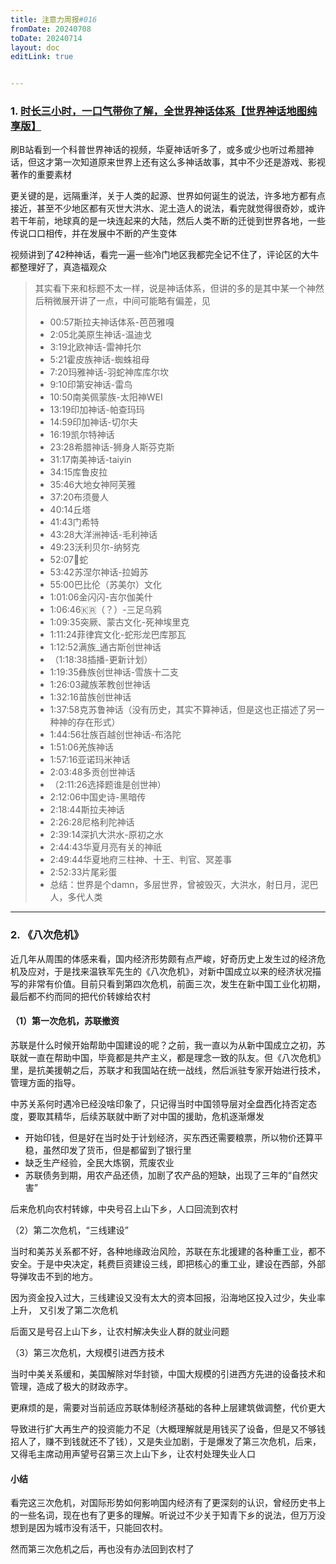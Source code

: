 ```yaml
---
title: 注意力周报#016
fromDate: 20240708
toDate: 20240714
layout: doc
editLink: true


---
```


### 1. [时长三小时，一口气带你了解，全世界神话体系【世界神话地图纯享版】](https://www.bilibili.com/video/BV1fS421R7VW/?share_source=copy_web&vd_source=7fea3d1133489af62f3e3a849586ec16)

刷B站看到一个科普世界神话的视频，华夏神话听多了，或多或少也听过希腊神话，但这才第一次知道原来世界上还有这么多神话故事，其中不少还是游戏、影视著作的重要素材

更关键的是，远隔重洋，关于人类的起源、世界如何诞生的说法，许多地方都有点接近，甚至不少地区都有灭世大洪水、泥土造人的说法，看完就觉得很奇妙，或许若干年前，地球真的是一块连起来的大陆，然后人类不断的迁徙到世界各地，一些传说口口相传，并在发展中不断的产生变体

视频讲到了42种神话，看完一遍一些冷门地区我都完全记不住了，评论区的大牛都整理好了，真造福观众

>其实看下来和标题不太一样，说是神话体系，但讲的多的是其中某一个神然后稍微展开讲了一点，中间可能略有偏差，见
>
>- 00:57斯拉夫神话体系-芭芭雅嘎 
>- 2:05北美原生神话-温迪戈 
>- 3:19北欧神话-雷神托尔 
>- 5:21霍皮族神话-蜘蛛祖母 
>- 7:20玛雅神话-羽蛇神库库尔坎 
>- 9:10印第安神话-雷鸟 
>- 10:50南美佩蒙族-太阳神WEI 
>- 13:19印加神话-帕查玛玛 
>- 14:59印加神话-切尔夫 
>- 16:19凯尔特神话 
>- 23:28希腊神话-狮身人斯芬克斯 
>- 31:17南美神话-taiyin 
>- 34:15库鲁皮拉 
>- 35:46大地女神阿芙雅 
>- 37:20布须曼人 
>- 40:14丘塔 
>- 41:43门希特 
>- 43:28大洋洲神话-毛利神话 
>- 49:23沃利贝尔-纳努克 
>- 52:07🌈蛇 
>- 53:42苏涅尔神话-拉姆苏 
>- 55:00巴比伦（苏美尔）文化 
>- 1:01:06金闪闪-吉尔伽美什 
>- 1:06:46🇰🇷（？）-三足乌鸦 
>- 1:09:35突厥、蒙古文化-死神埃里克 
>- 1:11:24菲律宾文化-蛇形龙巴库那瓦 
>- 1:12:52满族_通古斯创世神话 
>- （1:18:38插播-更新计划） 
>- 1:19:35彝族创世神话-雪族十二支 
>- 1:26:03藏族苯教创世神话 
>- 1:32:16苗族创世神话 
>- 1:37:58克苏鲁神话（没有历史，其实不算神话，但是这也正描述了另一种神的存在形式） 
>- 1:44:56壮族百越创世神话-布洛陀 
>- 1:51:06羌族神话 
>- 1:57:16亚诺玛米神话 
>- 2:03:48多贡创世神话
>- （2:11:26选择题谁是创世神）
>-  2:12:06中国史诗-黑暗传 
>- 2:18:44斯拉夫神话 
>- 2:26:28尼格利陀神话 
>- 2:39:14深扒大洪水-原初之水
>-  2:44:43华夏月亮有关的神祇 
>- 2:49:44华夏地府三柱神、十王、判官、冥差事 
>- 2:52:33片尾彩蛋 
>- 总结：世界是个damn，多层世界，曾被毁灭，大洪水，射日月，泥巴人，多代人类

---

### 2. 《八次危机》

近几年从周围的体感来看，国内经济形势颇有点严峻，好奇历史上发生过的经济危机及应对，于是找来温铁军先生的《八次危机》，对新中国成立以来的经济状况描写的非常有价值。目前只看到第四次危机，前面三次，发生在新中国工业化初期，最后都不约而同的把代价转嫁给农村

#### （1）第一次危机，苏联撤资

苏联是什么时候开始帮助中国建设的呢？之前，我一直以为从新中国成立之初，苏联就一直在帮助中国，毕竟都是共产主义，都是理念一致的队友。但《八次危机》里，是抗美援朝之后，苏联才和我国站在统一战线，然后派驻专家开始进行技术，管理方面的指导。 

中苏关系何时遇冷已经没啥印象了，只记得当时中国领导层对全盘西化持否定态度，要取其精华，后续苏联就中断了对中国的援助，危机逐渐爆发

- 开始印钱，但是好在当时处于计划经济，买东西还需要粮票，所以物价还算平稳，虽然印发了货币，但是都留到了银行里
- 缺乏生产经验，全民大炼钢，荒废农业
- 苏联债务到期，用农产品还债，加剧了农产品的短缺，出现了三年的“自然灾害”

后来危机向农村转嫁，中央号召上山下乡，人口回流到农村

（2）第二次危机，“三线建设”

当时和美苏关系都不好，各种地缘政治风险，苏联在东北援建的各种重工业，都不安全。于是中央决定，耗费巨资建设三线，即把核心的重工业，建设在西部，外部导弹攻击不到的地方。

因为资金投入过大，三线建设又没有太大的资本回报，沿海地区投入过少，失业率上升， 又引发了第二次危机

后面又是号召上山下乡，让农村解决失业人群的就业问题

（3）第三次危机，大规模引进西方技术

当时中美关系缓和，美国解除对华封锁，中国大规模的引进西方先进的设备技术和管理，造成了极大的财政赤字。

更麻烦的是，需要对当前适应苏联体制经济基础的各种上层建筑做调整，代价更大

导致进行扩大再生产的投资能力不足（大概理解就是用钱买了设备，但是又不够钱招人了，赚不到钱就还不了钱），又是失业加剧，于是爆发了第三次危机，后来，又得毛主席动用声望号召第三次上山下乡，让农村处理失业人口

#### 小结

看完这三次危机，对国际形势如何影响国内经济有了更深刻的认识，曾经历史书上的一些名词，现在也有了更多的理解。听说过不少关于知青下乡的说法，但万万没想到是因为城市没有活干，只能回农村。

然而第三次危机之后，再也没有办法回到农村了

